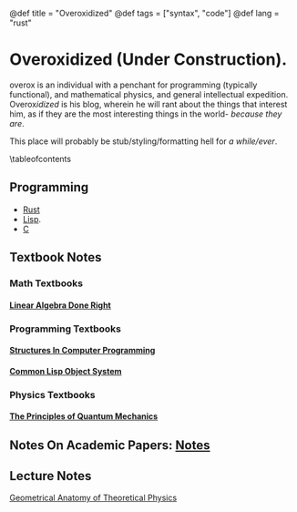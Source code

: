 @def title = "Overoxidized"
@def tags = ["syntax", "code"]
@def lang = "rust"
# Overoxidized (Under Construction).

overox is an individual with a penchant for programming (typically functional), and mathematical physics, and general intellectual expedition. Overox*idized* is his blog, wherein he will rant about the things that interest him, as if they are the most interesting things in the world- _because they are_.

This place will probably be stub/styling/formatting hell for *a while/ever*.

\tableofcontents <!-- you can use \toc as well -->


## Programming 
- [Rust](/tag/rust/)
- [Lisp](/tag/lisp).
- [C](/tag/C)

## Textbook Notes

### Math Textbooks
#### [Linear Algebra Done Right](/linear-algebra-done-right/contents/)

### Programming Textbooks
#### [Structures In Computer Programming](/tag/structures-in-computer-programming/)

#### [Common Lisp Object System](/clos/contents/)

### Physics Textbooks
#### [The Principles of Quantum Mechanics](/the-principles-of-qm/contents/)



## Notes On Academic Papers: [Notes](/notes-on-academic-papers/content/)

## Lecture Notes

[Geometrical Anatomy of Theoretical Physics](/geometrical-anatomy-of-theoretical-physics/contents/)